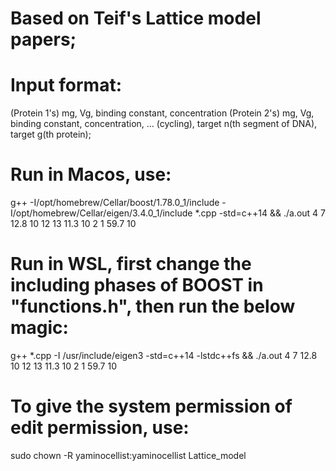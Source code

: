 # Based on Teif's Lattice model papers;
# Input format:
(Protein 1's) mg, Vg, binding constant, concentration (Protein 2's) mg, Vg, binding constant, concentration, ... (cycling), target n(th segment of DNA), target g(th protein);

# Run in Macos, use:
g++ -I/opt/homebrew/Cellar/boost/1.78.0_1/include -I/opt/homebrew/Cellar/eigen/3.4.0_1/include *.cpp -std=c++14 && ./a.out 4 7 12.8 10 12 13 11.3 10 2 1 59.7 10

# Run in WSL, first change the including phases of BOOST in "functions.h", then run the below magic:

g++ *.cpp -I /usr/include/eigen3 -std=c++14 -lstdc++fs && ./a.out 4 7 12.8 10 12 13 11.3 10 2 1 59.7 10

# To give the system permission of edit permission, use:
sudo chown -R yaminocellist:yaminocellist Lattice_model
